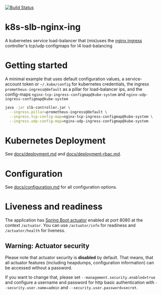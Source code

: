 [![Build Status](https://travis-ci.org/ferdinandhuebner/k8s-slb-nginx-ing.svg?branch=master)](https://travis-ci.org/ferdinandhuebner/k8s-slb-nginx-ing)

# k8s-slb-nginx-ing

A kubernetes service load-balancer that (mis)uses the 
[nginx ingress](https://github.com/kubernetes/ingress/tree/master/controllers/nginx) controller's 
tcp/udp configmaps for l4 load-balancing

# Getting started

A minimal example that uses default configuration values, a service-account token or `~/.kube/config`
for kubernetes credentials, the ingress `prometheus-ingress@default` as a pillar for load-balancer ips,
and the config-maps `nginx-tcp-ingress-configmap@kube-system` and `nginx-udp-ingress-configmap@kube-system`

```bash
java -jar slb-controller.jar \
  --ingress.pillar=prometheus-ingress@default \
  --ingress.tcp-config-map=nginx-tcp-ingress-configmap@kube-system \
  --ingress.udp-config-map=nginx-udp-ingress-configmap@kube-system    
```

# Kubernetes Deployment

See [docs/deployment.md](docs/deployment.md) and [docs/deployment-rbac.md](docs/deployment-rbac.md).

# Configuration

See [docs/configuration.md](docs/configuration.md) for all configuration options.

# Liveness and readiness 

The application has [Spring Boot actuator](https://docs.spring.io/spring-boot/docs/current-SNAPSHOT/reference/htmlsingle/#production-ready) 
enabled at port 8080 at the context `/actuator`. You can use `/actuator/info` for readiness and
`/actuator/health` for liveness.

## Warning: Actuator security

Please note that actuator security is **disabled** by default. That means, that all actuator
features (including heapdumps, configuration information) can be accessed without a password.

If you want to change that, please set `--management.security.enabled=true` and configure a
username and password for http basic authentication with `--security.user.name=admin` and 
`--security.user.password=secret`.